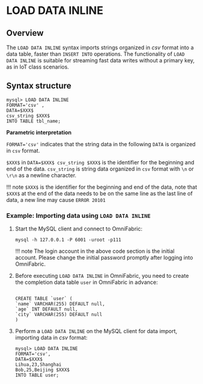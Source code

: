 # **LOAD DATA INLINE**

## **Overview**

The `LOAD DATA INLINE` syntax imports strings organized in *csv* format into a data table, faster than `INSERT INTO` operations. The functionality of `LOAD DATA INLINE` is suitable for streaming fast data writes without a primary key, as in IoT class scenarios.

## Syntax structure

```mysql
mysql> LOAD DATA INLINE
FORMAT='csv' ,
DATA=$XXX$
csv_string $XXX$
INTO TABLE tbl_name;
```

**Parametric interpretation**

`FORMAT='csv'` indicates that the string data in the following `DATA` is organized in `csv` format.

`$XXX$` in `DATA=$XXX$ csv_string $XXX$` is the identifier for the beginning and end of the data. `csv_string` is string data organized in `csv` format with `\n` or `\r\n` as a newline character.

!!! note
    `$XXX$` is the identifier for the beginning and end of the data, note that `$XXX$` at the end of the data needs to be on the same line as the last line of data, a new line may cause `ERROR 20101`

### Example: Importing data using `LOAD DATA INLINE`

1. Start the MySQL client and connect to OmniFabric:

    ```mysql
    mysql -h 127.0.0.1 -P 6001 -uroot -p111
    ```

    !!! note
        The login account in the above code section is the initial account. Please change the initial password promptly after logging into OmniFabric.

2. Before executing `LOAD DATA INLINE` in OmniFabric, you need to create the completion data table `user` in OmniFabric in advance:

    ```mysql

    CREATE TABLE `user` (
    `name` VARCHAR(255) DEFAULT null,
    `age` INT DEFAULT null,
    `city` VARCHAR(255) DEFAULT null
    )
    ```

3. Perform a `LOAD DATA INLINE` on the MySQL client for data import, importing data in *csv* format:

    ```mysql
    mysql> LOAD DATA INLINE
    FORMAT='csv',
    DATA=$XXX$
    Lihua,23,Shanghai
    Bob,25,Beijing $XXX$
    INTO TABLE user;
    ```